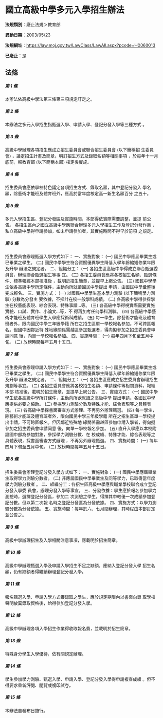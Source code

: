 # 國立高級中學多元入學招生辦法

**法規類別**：廢止法規＞教育部

**異動日期**：2003/05/23  

**法規網址**：https://law.moj.gov.tw/LawClass/LawAll.aspx?pcode=H0060013

**已廢止**：是



## 法條
##### 第 1 條
本辦法依高級中學法第三條第三項規定訂定之。


##### 第 2 條
本辦法之多元入學招生指甄選入學、申請入學、登記分發入學等三種方式
。


##### 第 3 條
高級中學辦理各項招生應成立招生委員會或聯合招生委員會 (以下簡稱招
生委員會) ，議定招生計畫及簡章，明訂招生方式及錄取名額等相關事項
，於每年十一月底前，報教育部 (以下簡稱本部) 核定後實施。


##### 第 4 條
招生委員會應依學校特色議定各項招生方式、錄取名額，其中登記分發入
學名額，除藝術才能班及體育班外，應高於當年度核定高一新生名額百分
之五十。


##### 第 5 條
多元入學招生區、登記分發區及實施時間，本部得依實際需要調整，並提
前公告。
各招生區內之國立高級中學應聯合辦理多元入學招生工作及登記分發作業
，私立高級中學得申請參加，如未申請參加者，其實施時間不得早於前項
之規定。


##### 第 6 條
招生委員會辦理甄選入學方式如下：
一、實施對象：
 (一) 國民中學應屆畢業生或已畢業之學生。
 (二) 國民中學學生符合資賦優異學生降低入學年齡縮短修業年限及升學
      辦法之規定者。
二、組織分工：
 (一) 各招生區高級中學得成立聯合甄選委員會，辦理聯合甄選招生等事
      宜。
 (二) 各招生委員會應將各校招生名額、甄選條件、標準報經本部核准後
      ，載明於招生簡章，並提早上網公告。
 (三) 國民中學學生依各高級中學所定條件，主動向所就讀國民中學提出
      申請，由國民中學彙整後完成報名。
三、實施方式：
 (一) 以國民中學學生基本學力測驗 (以下簡稱學力測驗) 分數為分發主
      要依據，不採計在校一般學科成績。
 (二) 各高級中學得參採學生在校藝能表現、綜合表現、特殊事蹟…等。
 (三) 各高級中學得視實際需要實施實驗、口試、實作、小論文…等，不
      得再加考任何學科測驗。
 (四) 各高級中學藝術才能班及體育班學生入學應採術科成績。
 (五) 每一學生，除藝術才能班及體育班者外，限向國民中學三年級學籍
      所在之招生區單一學校報名參加，不可跨區報名。但國中因鄰近特
      殊地緣關係需越區參加甄選者，得向擬參加之招生委員會申請同意
      後，向單一學校報名參加。
四、實施時間：
 (一) 每年四月下旬至五月中旬。
 (二) 放榜時間每年五月十五日。


##### 第 7 條
招生委員會辦理申請入學方式如下：
一、實施對象：
 (一) 國民中學應屆畢業生或已畢業之學生。
 (二) 國民中學學生符合資賦優異學生降低入學年齡縮短修業年限及升學
      辦法之規定者。
二、組織分工：
 (一) 各招生區應成立招生委員會辦理招生規劃等事宜。
 (二) 各招生委員會應將各校招生名額、申請條件等相關資料，報經本部
      核准後，載明於招生簡章，並提早上網公告。
三、實施方式：
 (一) 國民中學學生依各高級中學所訂條件，主動向所欲就讀之高級中學
      提出申請，各國民中學應提供必要之協助。
 (二) 參採學力測驗分數及特殊才能、綜合表現等之具體表現。
 (三) 各高級中學採書面審查方式辦理、不再另外辦理甄選。
 (四) 每一學生，除藝術才能班及體育班者外，限向國民中學三年級學籍
      所在之招生區單一學校提出申請，不可跨區報名。但因鄰近特殊地
      緣關係需越區參加申請入學者，得向擬參加之招生委員會申請同意
      後，向單一學校報名參加。
 (五) 直升入學應以本校附設國中部為參加對象，參採學力測驗分數、在
      校成績、特殊才能、綜合表現等之具體表現，採書面審查方式辦理
      ，不再另外辦理甄選。
四、實施時間：
 (一) 每年四月下旬至五月中旬。
 (二) 放榜時間每年五月十五日。


##### 第 8 條
招生委員會辦理登記分發入學方式如下：
一、實施對象：
 (一) 國民中學應屆畢業生取得學力測驗分數者。
 (二) 非應屆國民中學畢業生及同等學力，已取得當年度學力測驗分數者
      。
二、組織分工：各招生區高級中學應與職業學校聯合成立登記分發入學委
    員會，辦理分發入學等事宜。
三、分發依據：學生應於報名參加學力測驗時，選擇登記分發區，參加二
    次測驗之學生，得擇其中較優一次成績參加登記分數。但以第二次報
    名時之登記分發區為分發依據。
四、實施方式：以學力測驗分數為分發依據。
五、實施時間：每年於六、七月間辦理，其時程由本部訂定並公告之。


##### 第 9 條
高級中學辦理招生及入學相關注意事項，應載明於招生簡章。


##### 第 10 條
高級中學辦理甄選入學及申請入學招生不足之缺額，應納入登記分發入學
招生名額，仍有缺額者得繼續辦理登記分發入學。


##### 第 11 條
報名甄選入學、申請入學方式獲錄取之學生，應於規定期限內以書面向錄
取學校聲明放棄錄取資格後，始得參加登記分發入學。


##### 第 12 條
高級中學辦理各項入學招生作業得收取報名費，並載明於招生簡章。


##### 第 13 條
特殊身分學生入學優待，依有關規定辦理。


##### 第 14 條
學生參加學力測驗、甄選入學、申請入學、登記分發入學得申請複查成績
。但不得要求重新評閱、閱覽或複印試卷。


##### 第 15 條
本辦法自發布日施行。



